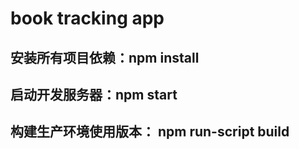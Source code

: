# book tracking app
## 安装所有项目依赖：npm  install
## 启动开发服务器：npm start
## 构建生产环境使用版本： npm run-script build
